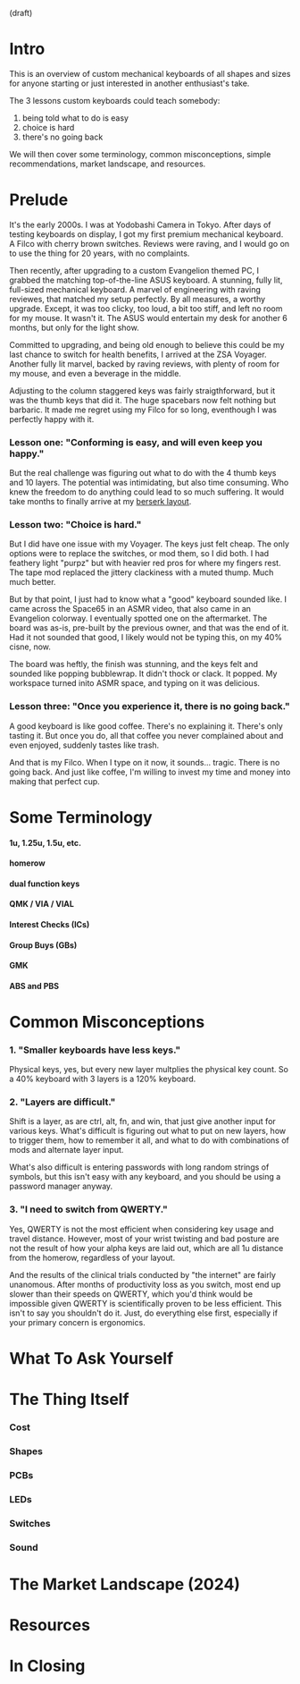 (draft)

# Intro
This is an overview of custom mechanical keyboards of all shapes and sizes for anyone starting or just interested in another enthusiast's take.

The 3 lessons custom keyboards could teach somebody:

1) being told what to do is easy
2) choice is hard
3) there's no going back

We will then cover some terminology, common misconceptions, simple recommendations, market landscape, and resources.

# Prelude

It's the early 2000s. I was at Yodobashi Camera in Tokyo. After days of testing keyboards on display, I got my first premium mechanical keyboard. A Filco with cherry brown switches. Reviews were raving, and
I would go on to use the thing for 20 years, with no complaints. 

Then recently, after upgrading to a custom Evangelion themed PC, I grabbed the matching top-of-the-line ASUS keyboard. A stunning, fully lit, full-sized mechanical keyboard. A marvel of engineering with raving reviewes, that matched my setup perfectly. By all measures, a worthy upgrade. Except, it was too clicky, too loud, a bit too stiff, and left no room for my mouse. It wasn't it. The ASUS would entertain my desk for another 6 months, but only for the light show.

Committed to upgrading, and being old enough to believe this could be my last chance to switch for health benefits, I arrived at the ZSA Voyager. Another fully lit marvel, backed by raving reviews, with plenty of room for my mouse, and even a beverage in the middle.

Adjusting to the column staggered keys was fairly straigthforward, but it was the thumb keys that did it. The huge spacebars now felt nothing but barbaric. It made me regret using my Filco for so long, eventhough I was perfectly happy with it. 

### Lesson one: **"Conforming is easy, and will even keep you happy."**

But the real challenge was figuring out what to do with the 4 thumb keys and 10 layers. The potential was intimidating, but also time consuming. Who knew the freedom to do anything could lead to so much suffering. It would take months to finally arrive at my [berserk layout](https://github.com/johans-work/berserk).

### Lesson two: **"Choice is hard."**

But I did have one issue with my Voyager. The keys just felt cheap. The only options were to replace the switches, or mod them, so I did both. I had feathery light "purpz" but with heavier red pros for where my fingers rest. The tape mod replaced the jittery clackiness with a muted thump. Much much better.

But by that point, I just had to know what a "good" keyboard sounded like. I came across the Space65 in an ASMR video, that also came in an Evangelion colorway. I eventually spotted one on the aftermarket. The board was as-is, pre-built by the previous owner, and that was the end of it. Had it not sounded that good, I likely would not be typing this, on my 40% cisne, now.

The board was heftly, the finish was stunning, and the keys felt and sounded like popping bubblewrap. It didn't thock or clack. It popped. My workspace turned inito ASMR space, and typing on it was delicious.

### Lesson three: **"Once you experience it, there is no going back."**

A good keyboard is like good coffee. There's no explaining it. There's only tasting it. But once you do, all that coffee you never complained about and even enjoyed, suddenly tastes like trash.

And that is my Filco. When I type on it now, it sounds... tragic. There is no going back. And just like coffee, I'm willing to invest my time and money into making that perfect cup.


# Some Terminology

#### 1u, 1.25u, 1.5u, etc.

#### homerow

#### dual function keys

#### QMK / VIA / VIAL

#### Interest Checks (ICs)

#### Group Buys (GBs)

#### GMK

#### ABS and PBS


# Common Misconceptions

### 1. "Smaller keyboards have less keys."

Physical keys, yes, but every new layer multplies the physical key count. So a 40% keyboard with 3 layers is a 120% keyboard.
   
### 2. "Layers are difficult."

Shift is a layer, as are ctrl, alt, fn, and win, that just give another input for various keys. What's difficult is figuring out what to put on new layers, how to trigger them, how to remember it all, and what to do with combinations of mods and alternate layer input.

What's also difficult is entering passwords with long random strings of symbols, but this isn't easy with any keyboard, and you should be using a password manager anyway.

### 3. "I need to switch from QWERTY."

Yes, QWERTY is not the most efficient when considering key usage and travel distance. However, most of your wrist twisting and bad posture are not the result of how your alpha keys are laid out, which are all 1u distance from the homerow, regardless of your layout.

And the results of the clinical trials conducted by "the internet" are fairly unanomous. After months of productivity loss as you switch, most end up slower than their speeds on QWERTY, which you'd think would be impossible given QWERTY is scientifically proven to be less efficient. This isn't to say you shouldn't do it. Just, do everything else first, especially if your primary concern is ergonomics.


# What To Ask Yourself



# The Thing Itself


### Cost

### Shapes

### PCBs

### LEDs

### Switches

### Sound

# The Market Landscape (2024)

# Resources

# In Closing



